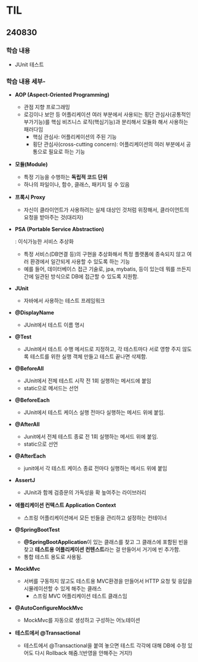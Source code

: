 # TIL

## 240830

### 학습 내용
- JUnit 테스트

### 학습 내용 세부- 
- **AOP (Aspect-Oriented Programming)**
    - 관점 지향 프로그래밍
    - 로깅이나 보안 등 어플리케이션 여러 부분에서 사용되는 횡단 관심사(공통적인 부가기능)를 핵심 비즈니스 로직(핵심기능)과 분리해서 모듈화 해서 사용하는 패러다임
        - 핵심 관심사: 어플리케이션의 주된 기능
        - 횡단 관심사(cross-cutting concern): 어플리케이션의 여러 부분에서 공통으로 필요로 하는 기능
- **모듈(Module)**
    - 특정 기능을 수행하는 **독립적 코드 단위**
    - 하나의 파일이나, 함수, 클래스, 패키지 일 수 있음
- **프록시 Proxy**
    - 자신이 클라이언트가 사용하려는 실제 대상인 것처럼 위장해서, 클라이언트의 요청을 받아주는 것(대리자)
- **PSA (Portable Service Abstraction)**
    
    : 이식가능한 서비스 추상화
    
    - 특정 서비스(DB연결 등)의 구현을 추상화해서  특정 플랫폼에 종속되지 않고 여러 환경에서 일간되게 사용할 수 있도록 하는 기능
    - 예를 들어, 데이터베이스 접근 기술로, jpa, mybatis, 등이 있는데 뭐를 쓰든지 간에 일관된 방식으로 DB에 접근할 수 있도록 지원함.
- **JUnit**
    - 자바에서 사용하는 테스트 프레임워크
- **@DisplayName**
    - JUnit에서 테스트 이름 명시
- **@Test**
    - JUnit에서 테스트 수행 메서드로 지정하고, 각 테스트마다 서로 영향 주지 않도록 테스트를 위한 실행 객체 만들고 테스트 끝나면 삭제함.
    
- **@BeforeAll**
    - JUnit에서 전체 테스트 시작 전 1회 실행하는 메서드에 붙임
    - static으로 메서드는 선언
- **@BeforeEach**
    - JUnit에서 테스트 케이스 실행 전마다 실행하는 메서드 위에 붙임.
- **@AfterAll**
    - Junit에서 전체 테스트 종료 전 1회 실행하는 메서드 위에 붙임.
    - static으로 선언
- **@AfterEach**
    - junit에서 각 테스트 케이스 종료 전마다 실행하는 메서드 위에 붙임
- **AssertJ**
    - JUnit과 함께 검증문의 가독성을 확 높여주는 라이브러리
    
- **애플리케이션 컨텍스트 Application Context**
    - 스프링 어플리케이션에서 모든 빈들을 관리하고 설정하는 컨테이너
- **@SpringBootTest**
    - **@SpringBootApplication**이 있는 클래스를 찾고 그 클래스에 포함된 빈을 찾고 **테스트용 어플리케이션 컨텐스트**라는 걸 만들어서 거기에 빈 추가함.
    - 통합 테스트 용도로 사용됨.
- **MockMvc**
    - 서버를 구동하지 않고도 테스트용 MVC환경을 만들어서 HTTP 요청 및 응답을 시뮬레이션할 수 있게 해주는 클래스
        - 스프링 MVC 어플리케이션 테스트 클래스임
- **@AutoConfigureMockMvc**
    - MockMvc를 자동으로 생성하고 구성하는 어노테이션
- **테스트에서 @Transactional**
    
    - 테스트에서 @Transactional을 붙여 놓으면 테스트 각각에 대해 DB에 수정 있어도 다시 Rollback 해줌.!(반영을 안해주는 거지!)